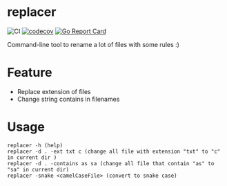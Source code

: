 # replacer 
![CI](https://github.com/guerinoni/replacer/workflows/CI/badge.svg)
[![codecov](https://codecov.io/gh/guerinoni/replacer/branch/master/graph/badge.svg)](https://codecov.io/gh/guerinoni/replacer)
[![Go Report Card](https://goreportcard.com/badge/github.com/guerinoni/replacer)](https://goreportcard.com/report/github.com/guerinoni/replacer)

Command-line tool to rename a lot of files with some rules :)

# Feature
* Replace extension of files
* Change string contains in filenames

# Usage
```
replacer -h (help)
replacer -d . -ext txt c (change all file with extension "txt" to "c" in current dir )
replacer -d . -contains as sa (change all file that contain "as" to "sa" in current dir)
replacer -snake <camelCaseFile> (convert to snake case)
```
